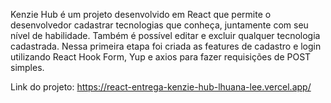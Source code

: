 Kenzie Hub é um projeto desenvolvido em React que permite o desenvolvedor cadastrar tecnologias que conheça, juntamente com seu nível de habilidade. Também é possível editar e excluir qualquer tecnologia cadastrada. Nessa primeira etapa foi criada as features de cadastro e login utilizando React Hook Form, Yup e axios para fazer requisições de POST simples.

Link do projeto: https://react-entrega-kenzie-hub-lhuana-lee.vercel.app/
